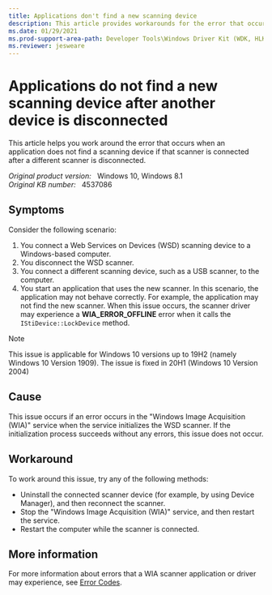 ```yaml
---
title: Applications don't find a new scanning device
description: This article provides workarounds for the error that occurs when an application does not find a scanning device if that scanner is connected after a different scanner is disconnected.
ms.date: 01/29/2021
ms.prod-support-area-path: Developer Tools\Windows Driver Kit (WDK, HLK)\Windows Driver Kit 10\Other Driver\Scanner
ms.reviewer: jesweare
---
```

# Applications do not find a new scanning device after another device is disconnected

This article helps you work around the error that occurs when an application does not find a scanning device if that scanner is connected after a different scanner is disconnected.

_Original product version:_ &nbsp; Windows 10, Windows 8.1  
_Original KB number:_ &nbsp; 4537086

## Symptoms

Consider the following scenario:

1. You connect a Web Services on Devices (WSD) scanning device to a Windows-based computer.
2. You disconnect the WSD scanner.
3. You connect a different scanning device, such as a USB scanner, to the computer.
4. You start an application that uses the new scanner.
In this scenario, the application may not behave correctly. For example, the application may not find the new scanner.
When this issue occurs, the scanner driver may experience a **WIA_ERROR_OFFLINE** error when it calls the `IStiDevice::LockDevice` method.

> [!NOTE]
> This issue is applicable for Windows 10 versions up to 19H2 (namely Windows 10 Version 1909).  The issue is fixed in 20H1 (Windows 10 Version 2004)

## Cause

This issue occurs if an error occurs in the "Windows Image Acquisition (WIA)" service when the service initializes the WSD scanner. If the initialization process succeeds without any errors, this issue does not occur.

## Workaround

To work around this issue, try any of the following methods:

- Uninstall the connected scanner device (for example, by using Device Manager), and then reconnect the scanner.
- Stop the "Windows Image Acquisition (WIA)" service, and then restart the service.
- Restart the computer while the scanner is connected.

## More information

For more information about errors that a WIA scanner application or driver may experience, see [Error Codes](/windows/win32/wia/-wia-error-codes).
